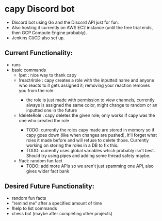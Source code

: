 # capy Discord bot
- Discord bot using Go and the Discord API just for fun. 
- Also hosting it currently on AWS EC2 instance (until the free trial ends, then GCP Compute Engine probably).
- Jenkins CI/CD also set up. 

## Current Functionality:
- runs
- basic commands
    - !pet : nice way to thank capy
    - !react4role <role name> : capy creates a role with the inputted name and anyone who reacts to it gets assigned it; removing your reaction removes you from the role
        - the role is just made with permission to view channels, currently always is assigned the same color, might change to random or an inputted one in the future
    - !deleteRole <role name> : capy deletes the given role; only works if capy was the one who created the role
        - TODO: currently the roles capy made are stored in memory so if capy goes down (like when changes are pushed), it'll forget what roles it made before and will refuse to delete those. Currently working on storing the roles in a DB to fix this.
        - TODO: currently uses global variables which probably isn't best. Should try using pipes and adding some thread safety maybe.
    - !fact: random fun fact
        - TODO: add more APIs so we aren't just spamming one API, also gives wider fact bank

## Desired Future Functionality:
- random fun facts
- "remind me" after a specified amount of time
- !help to list commands
- chess bot (maybe after completing other projects)
